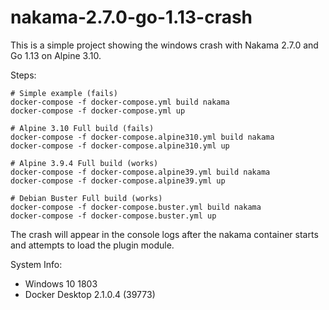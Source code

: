 # nakama-2.7.0-go-1.13-crash

This is a simple project showing the windows crash with Nakama 2.7.0 and Go 1.13 on Alpine 3.10.

Steps:

```
# Simple example (fails)
docker-compose -f docker-compose.yml build nakama
docker-compose -f docker-compose.yml up

# Alpine 3.10 Full build (fails)
docker-compose -f docker-compose.alpine310.yml build nakama
docker-compose -f docker-compose.alpine310.yml up

# Alpine 3.9.4 Full build (works)
docker-compose -f docker-compose.alpine39.yml build nakama
docker-compose -f docker-compose.alpine39.yml up

# Debian Buster Full build (works)
docker-compose -f docker-compose.buster.yml build nakama
docker-compose -f docker-compose.buster.yml up
```

The crash will appear in the console logs after the nakama container starts and attempts to load the plugin module.

System Info:

* Windows 10 1803
* Docker Desktop 2.1.0.4 (39773)
